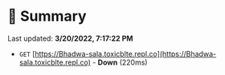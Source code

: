 # 📖 Summary
Last updated: **3/20/2022, 7:17:22 PM**

- `GET` [https://Bhadwa-sala.toxicblte.repl.co](https://Bhadwa-sala.toxicblte.repl.co) - **Down** (220ms)
